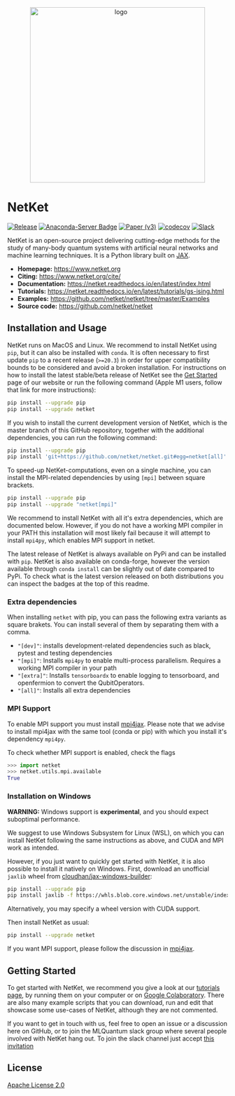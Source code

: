 <div align="center">
<img src="https://www.netket.org/logo/logo_simple.jpg" alt="logo" width="400"></img>
</div>

# __NetKet__

[![Release](https://img.shields.io/github/release/netket/netket.svg)](https://github.com/netket/netket/releases)
[![Anaconda-Server Badge](https://anaconda.org/conda-forge/netket/badges/version.svg)](https://anaconda.org/conda-forge/netket)
[![Paper (v3)](https://img.shields.io/badge/paper%20%28v3%29-arXiv%3A2112.10526-B31B1B)](https://arxiv.org/abs/2112.10526)
[![codecov](https://codecov.io/gh/netket/netket/branch/master/graph/badge.svg?token=gzcOlpO5lB)](https://codecov.io/gh/netket/netket)
[![Slack](https://img.shields.io/badge/slack-chat-green.svg)](https://join.slack.com/t/mlquantum/shared_invite/zt-19wibmfdv-LLRI6i43wrLev6oQX0OfOw) 

NetKet is an open-source project delivering cutting-edge methods for the study
of many-body quantum systems with artificial neural networks and machine learning techniques.
It is a Python library built on [JAX](https://github.com/google/jax).

- **Homepage:** <https://www.netket.org>
- **Citing:** <https://www.netket.org/cite/>
- **Documentation:** <https://netket.readthedocs.io/en/latest/index.html>
- **Tutorials:** <https://netket.readthedocs.io/en/latest/tutorials/gs-ising.html>
- **Examples:** <https://github.com/netket/netket/tree/master/Examples>
- **Source code:** <https://github.com/netket/netket>

## Installation and Usage

NetKet runs on MacOS and Linux. We recommend to install NetKet using `pip`, but it can also be installed with `conda`.
It is often necessary to first update `pip` to a recent release (`>=20.3`) in order for upper compatibility bounds to be considered and avoid a broken installation.
For instructions on how to install the latest stable/beta release of NetKet see the [Get Started](https://www.netket.org/get_started/) page of our website or run the following command (Apple M1 users, follow that link for more instructions):

```sh
pip install --upgrade pip
pip install --upgrade netket
```

If you wish to install the current development version of NetKet, which is the master branch of this GitHub repository, together with the additional dependencies, you can run the following command:

```sh
pip install --upgrade pip
pip install 'git+https://github.com/netket/netket.git#egg=netket[all]'
```

To speed-up NetKet-computations, even on a single machine, you
can install the MPI-related dependencies by using `[mpi]` between square brackets.

```sh
pip install --upgrade pip
pip install --upgrade "netket[mpi]"
```

We recommend to install NetKet with all it's extra dependencies, which are documented below.
However, if you do not have a working MPI compiler in your PATH this installation will most likely fail because
it will attempt to install `mpi4py`, which enables MPI support in netket.

The latest release of NetKet is always available on PyPi and can be installed with `pip`.
NetKet is also available on conda-forge, however the version available through `conda install`
can be slightly out of date compared to PyPi.
To check what is the latest version released on both distributions you can inspect the badges at the top of this readme.

### Extra dependencies
When installing `netket` with pip, you can pass the following extra variants as square brakets. You can install several of them by separating them with a comma.
 - `"[dev]"`: installs development-related dependencies such as black, pytest and testing dependencies
 - `"[mpi]"`: Installs `mpi4py` to enable multi-process parallelism. Requires a working MPI compiler in your path
 - `"[extra]"`: Installs `tensorboardx` to enable logging to tensorboard, and openfermion to convert the QubitOperators.
 - `"[all]"`: Installs all extra dependencies

### MPI Support
To enable MPI support you must install [mpi4jax](https://github.com/PhilipVinc/mpi4jax). Please note that we advise to install mpi4jax  with the same tool (conda or pip) with which you install it's dependency `mpi4py`.

To check whether MPI support is enabled, check the flags
```python
>>> import netket
>>> netket.utils.mpi.available
True
```

### Installation on Windows
**WARNING:** Windows support is **experimental**, and you should expect suboptimal performance.

We suggest to use Windows Subsystem for Linux (WSL), on which you can install NetKet following the same instructions as above, and CUDA and MPI work as intended.

However, if you just want to quickly get started with NetKet, it is also possible to install it natively on Windows. First, download an unofficial `jaxlib` wheel from [cloudhan/jax-windows-builder](https://github.com/cloudhan/jax-windows-builder):
```sh
pip install --upgrade pip
pip install jaxlib -f https://whls.blob.core.windows.net/unstable/index.html
```
Alternatively, you may specify a wheel version with CUDA support.

Then install NetKet as usual:
```sh
pip install --upgrade netket
```

If you want MPI support, please follow the discussion in [mpi4jax](https://github.com/mpi4jax/mpi4jax/issues/24).

## Getting Started

To get started with NetKet, we recommend you give a look at our [tutorials page](https://netket.readthedocs.io/en/latest/tutorials/gs-ising.htmls), by running them on your computer or on [Google Colaboratory](https://colab.research.google.com).
There are also many example scripts that you can download, run and edit that showcase some use-cases of NetKet, although they are not commented.

If you want to get in touch with us, feel free to open an issue or a discussion here on GitHub, or to join the MLQuantum slack group where several people involved with NetKet hang out. To join the slack channel just accept [this invitation](https://join.slack.com/t/mlquantum/shared_invite/zt-19wibmfdv-LLRI6i43wrLev6oQX0OfOw)

## License

[Apache License 2.0](https://github.com/netket/netket/blob/master/LICENSE)
